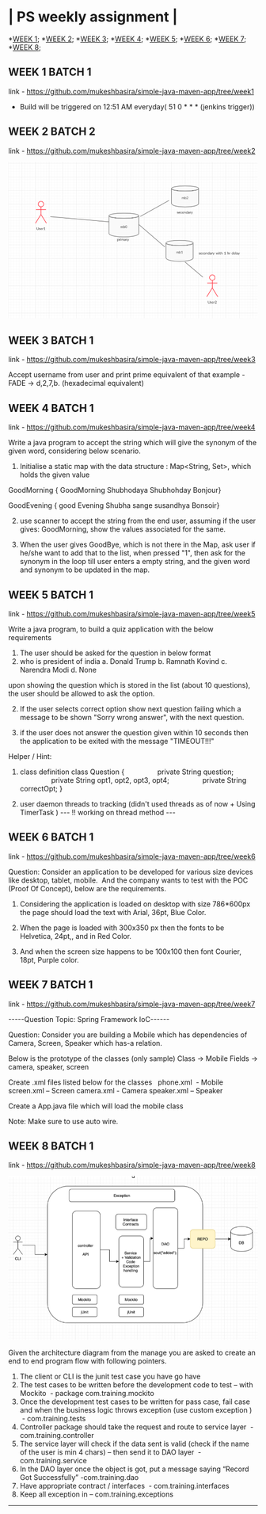 
| PS weekly assignment |
========================
*[WEEK 1](#WEEK-1-BATCH-1);
*[WEEK 2](#WEEK-2-BATCH-2);
*[WEEK 3](#WEEK-3-BATCH-1);
*[WEEK 4](#WEEK-4-BATCH-1);
*[WEEK 5](#WEEK-5-BATCH-1);
*[WEEK 6](#WEEK-6-BATCH-1);
*[WEEK 7](#WEEK-7-BATCH-1);
*[WEEK 8](#WEEK-8-BATCH-1);

## WEEK 1 BATCH 1  
link - https://github.com/mukeshbasira/simple-java-maven-app/tree/week1

- Build will be triggered on 12:51 AM everyday( 51 0 * * * (jenkins trigger))

## WEEK 2 BATCH 2
link - https://github.com/mukeshbasira/simple-java-maven-app/tree/week2

![Alt text](UML-Diagrams/UML1.png?raw=true "UML_Diagram_For_DB")

## WEEK 3 BATCH 1
link -  https://github.com/mukeshbasira/simple-java-maven-app/tree/week3


Accept username from user and print prime equivalent of that
example -
 FADE -> d,2,7,b. (hexadecimal equivalent)

## WEEK 4 BATCH 1
link -  https://github.com/mukeshbasira/simple-java-maven-app/tree/week4

Write a java program to accept the string which will give the synonym of the given word, considering below scenario.

1. Initialise a static map with the data structure : Map<String, Set<String>>, which holds the given value

GoodMorning
               { GoodMorning
                Shubhodaya
                Shubhohday
                Bonjour}

GoodEvening
              {  good Evening
                Shubha sange
                susandhya
                Bonsoir}

2. use scanner to accept the string from the end user, assuming if the user gives: GoodMorning, show the values associated for the same.

3. When the user gives GoodBye, which is not there in the Map, ask user if he/she want to add that to the list, when pressed "1", then ask for the synonym in the loop till user enters a empty string, and the given word and synonym to be updated in the map.



## WEEK 5 BATCH 1  
link - https://github.com/mukeshbasira/simple-java-maven-app/tree/week5

Write a java program, to build a quiz application with the below requirements

1. The user should be asked for the question in below format
 
1. who is president of india
a. Donald Trump
b. Ramnath Kovind
c. Narendra Modi
d. None

upon showing the question which is stored in the list (about 10 questions), the user should be allowed to ask the option. 

2. If the user selects correct option show next question failing which a message to be shown "Sorry wrong answer", with the next question.

3. if the user does not answer the question given within 10 seconds then the application to be exited with the message "TIMEOUT!!!"


Helper / Hint:

1. class definition
class Question {
                private String question;
                private String opt1, opt2, opt3, opt4;
                private String correctOpt;
}

2. user daemon threads to tracking
(didn't used threads as of now + Using  TimerTask )
    --- !! working on thread method ---







## WEEK 6 BATCH 1  
link - https://github.com/mukeshbasira/simple-java-maven-app/tree/week6


Question: Consider an application to be developed for various size devices like desktop, tablet, mobile.  And the company wants to test with the POC (Proof Of Concept), below are the requirements.


1. Considering the application is loaded on desktop with size 786*600px the page should load the text with Arial, 36pt, Blue Color.
2. When the page is loaded with 300x350 px then the fonts to be Helvetica, 24pt,, and in Red Color.

3. And when the screen size happens to be 100x100 then font Courier, 18pt, Purple color.



## WEEK 7 BATCH 1  

link - https://github.com/mukeshbasira/simple-java-maven-app/tree/week7


-----Question Topic: Spring Framework IoC------

Question: Consider you are building a Mobile which has dependencies of Camera, Screen, Speaker which has-a relation. 

Below is the prototype of the classes (only sample)
Class -> Mobile
Fields -> camera, speaker, screen



Create .xml files listed below for the classes  
phone.xml  - Mobile
screen.xml – Screen
camera.xml - Camera
speaker.xml – Speaker


Create a App.java file which will load the mobile class

Note: Make sure to use auto wire.


## WEEK 8 BATCH 1  

link - https://github.com/mukeshbasira/simple-java-maven-app/tree/week8

![Alt text](UML-Diagrams/UML2.png?raw=true "UML_Diagram_For_App")

Given the architecture diagram from the manage you are asked to create an end to end program flow with following pointers.

1. The client or CLI is the junit test case you have go have
2. The test cases to be written before the development code to test – with Mockito  - package com.training.mockito
3. Once the development test cases to be written for pass case, fail case and when the business logic throws exception (use custom exception )  - com.training.tests
4. Controller package should take the request and route to service layer  - com.training.controller
5. The service layer will check if the data sent is valid (check if the name of the user is min 4 chars) – then send it to DAO layer  - com.training.service
6. In the DAO layer once the object is got, put a message saying “Record Got Successfully” -com.training.dao
7. Have appropriate contract / interfaces  - com.training.interfaces
8. Keep all exception in – com.training.exceptions




------------------------------------------------------------------------
